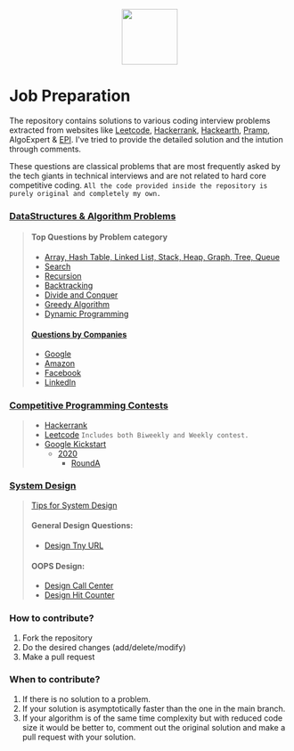 <p align="center"> 
<img height="100" src="https://www.pcr-online.biz/wp-content/uploads/faang-own-logo-660x330.jpg">
</p>

# Job Preparation
 The repository contains solutions to various coding interview problems extracted from websites like [Leetcode](https://leetcode.com/neerazz90/), [Hackerrank](https://www.hackerrank.com/b_neerajkumarsi1), [Hackearth](https://www.hackerearth.com/@neerajkumarsingh), [Pramp](https://www.pramp.com/dashboard#/), AlgoExpert & [EPI](https://github.com/neerazz/FAANG/blob/master/Algorithms/Resources/Elements%20of%20Programming%20Interviews%20in%20Java.pdf). I've tried to provide the detailed solution and the intution through comments. 
 
 These questions are classical problems that are most frequently asked by the tech giants in technical interviews and are not related to hard core competitive coding.
 `All the code provided inside the repository is purely original and completely my own.`

### [DataStructures & Algorithm Problems](https://github.com/neerazz/FAANG/tree/master/Algorithms)

>   #### Top Questions by Problem category
>   - [Array, Hash Table, Linked List, Stack, Heap, Graph, Tree, Queue](https://github.com/neerazz/FAANG/blob/master/Algorithms/Top_LeetCode_Questions_By_Topic_%26_Company.md#array-hash-table-linked-list-stack-heap-graph-tree-queue)
>   - [Search](https://github.com/neerazz/FAANG/blob/master/Algorithms/Top_LeetCode_Questions_By_Topic_%26_Company.md#search)
>   - [Recursion](https://github.com/neerazz/FAANG/blob/master/Algorithms/Top_LeetCode_Questions_By_Topic_%26_Company.md#recursion)
>   - [Backtracking](https://github.com/neerazz/FAANG/blob/master/Algorithms/Top_LeetCode_Questions_By_Topic_%26_Company.md#backtracking)
>   - [Divide and Conquer](https://github.com/neerazz/FAANG/blob/master/Algorithms/Top_LeetCode_Questions_By_Topic_%26_Company.md#backtracking)
>   - [Greedy Algorithm](https://github.com/neerazz/FAANG/blob/master/Algorithms/Top_LeetCode_Questions_By_Topic_%26_Company.md#backtracking)
>   - [Dynamic Programming](https://github.com/neerazz/FAANG/blob/master/Algorithms/Top_LeetCode_Questions_By_Topic_%26_Company.md#backtracking)
>   #### [Questions by Companies](https://github.com/neerazz/FAANG/blob/master/Algorithms/Top_LeetCode_Questions_By_Topic_%26_Company.md#questions-by-companies)
>   - [Google](https://github.com/neerazz/FAANG/blob/master/Algorithms/Top_LeetCode_Questions_By_Topic_%26_Company.md#google)
>   - [Amazon](https://github.com/neerazz/FAANG/blob/master/Algorithms/Top_LeetCode_Questions_By_Topic_%26_Company.md#amazon)
>   - [Facebook](https://github.com/neerazz/FAANG/blob/master/Algorithms/Top_LeetCode_Questions_By_Topic_%26_Company.md#facebook)
>   - [LinkedIn](https://github.com/neerazz/FAANG/blob/master/Algorithms/Top_LeetCode_Questions_By_Topic_%26_Company.md#linkedin)

### [Competitive Programming Contests](https://github.com/neerazz/FAANG/tree/master/Algorithms/Neeraj/contest)
> - [Hackerrank](https://github.com/neerazz/FAANG/tree/master/Algorithms/Neeraj/contest/hackerrank)
> - [Leetcode](https://github.com/neerazz/FAANG/tree/master/Algorithms/Neeraj/contest/leetcode)
>     `Includes both Biweekly and Weekly contest.`
> - [Google Kickstart](https://github.com/neerazz/FAANG/tree/master/Algorithms/Neeraj/contest/kickstart/)
>     - [2020](https://github.com/neerazz/FAANG/tree/master/Algorithms/Neeraj/contest/kickstart/y2020)
>         - [RoundA](https://github.com/neerazz/FAANG/tree/master/Algorithms/Neeraj/contest/kickstart/y2020/RoundA)
            
### [System Design](https://github.com/neerazz/faang-system-design#tips-for-system-design)
> [Tips for System Design](https://github.com/neerazz/faang-system-design/blob/master/Tips_for_system_design.md)
>
> #### General Design Questions:
>
>   - [Design Tny URL](https://github.com/neerazz/faang-system-design/tree/master/Neeraj/tiny-url)
>
> #### OOPS Design:
>  - [Design Call Center](https://github.com/neerazz/faang-system-design/blob/master/Neeraj/call-center/CallCenter.java)
>  - [Design Hit Counter](https://github.com/neerazz/faang-system-design/blob/master/Neeraj/DesignHitCounter.java)

### How to contribute? 

1.  Fork the repository
2.  Do the desired changes (add/delete/modify)
3.  Make a pull request

### When to contribute?

1.  If there is no solution to a problem.
2.  If your solution is asymptotically faster than the one in the main branch.
3.  If your algorithm is of the same time complexity but with reduced code size it would be better to, comment out the original solution and make a pull request with your solution.
